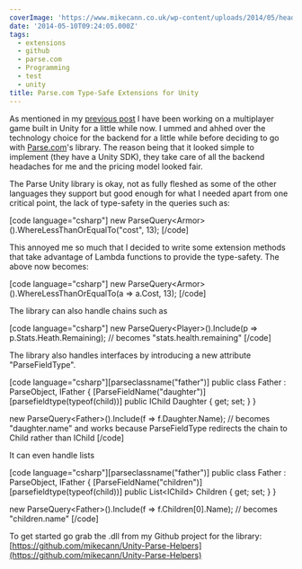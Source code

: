 ```yaml
---
coverImage: 'https://www.mikecann.co.uk/wp-content/uploads/2014/05/header.png'
date: '2014-05-10T09:24:05.000Z'
tags:
  - extensions
  - github
  - parse.com
  - Programming
  - test
  - unity
title: Parse.com Type-Safe Extensions for Unity
---
```


As mentioned in my [previous post](https://www.mikecann.co.uk/games/taming-unity/) I have been working on a multiplayer game built in Unity for a little while now. I ummed and ahhed over the technology choice for the backend for a little while before deciding to go with [Parse.com](https://Parse.com)'s library. The reason being that it looked simple to implement (they have a Unity SDK), they take care of all the backend headaches for me and the pricing model looked fair.

<!-- more -->

The Parse Unity library is okay, not as fully fleshed as some of the other languages they support but good enough for what I needed apart from one critical point, the lack of type-safety in the queries such as:

[code language="csharp"]
new ParseQuery&lt;Armor&gt;().WhereLessThanOrEqualTo(&quot;cost&quot;, 13);
[/code]

This annoyed me so much that I decided to write some extension methods that take advantage of Lambda functions to provide the type-safety. The above now becomes:

[code language="csharp"]
new ParseQuery&lt;Armor&gt;().WhereLessThanOrEqualTo(a =&gt; a.Cost, 13);
[/code]

The library can also handle chains such as

[code language="csharp"]
new ParseQuery&lt;Player&gt;().Include(p =&gt; p.Stats.Heath.Remaining); // becomes &quot;stats.health.remaining&quot;
[/code]

The library also handles interfaces by introducing a new attribute "ParseFieldType".

[code language="csharp"][parseclassname(&quot;father&quot;)]
public class Father : ParseObject, IFather
{
[ParseFieldName(&quot;daughter&quot;)][parsefieldtype(typeof(child))]
public IChild Daughter { get; set; }
}

new ParseQuery&lt;Father&gt;().Include(f =&gt; f.Daughter.Name); // becomes &quot;daughter.name&quot; and works because ParseFieldType redirects the chain to Child rather than IChild
[/code]

It can even handle lists

[code language="csharp"][parseclassname(&quot;father&quot;)]
public class Father : ParseObject, IFather
{
[ParseFieldName(&quot;children&quot;)][parsefieldtype(typeof(child))]
public List&lt;IChild&gt; Children { get; set; }
}

new ParseQuery&lt;Father&gt;().Include(f =&gt; f.Children[0].Name); // becomes &quot;children.name&quot;
[/code]

To get started go grab the .dll from my Github project for the library: [https://github.com/mikecann/Unity-Parse-Helpers](https://github.com/mikecann/Unity-Parse-Helpers)
